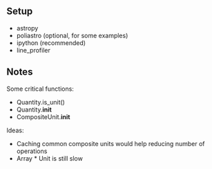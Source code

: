 ## Setup

* astropy
* poliastro (optional, for some examples)
* ipython (recommended)
* line_profiler

## Notes

Some critical functions:

* Quantity.is_unit()
* Quantity.__init__
* CompositeUnit.__init__

Ideas:

* Caching common composite units would help reducing number of operations
* Array * Unit is still slow
